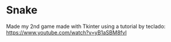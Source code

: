 # Snake
Made my 2nd game made with Tkinter using a tutorial by teclado: https://www.youtube.com/watch?v=yB1aSBM8fvI


